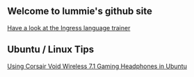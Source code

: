 ## Welcome to lummie's github site

[Have a look at the Ingress language trainer](https://lummie.github.io/ingressLanguage)

## Ubuntu / Linux Tips
[Using Corsair Void Wireless 7.1 Gaming Headphones in Ubuntu](tips/ubuntu-corsair-void.md)

